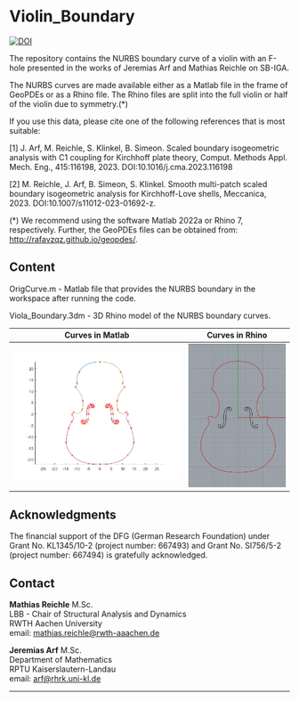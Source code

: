 # Violin_Boundary

[![DOI](https://zenodo.org/badge/667929288.svg)](https://zenodo.org/badge/latestdoi/667929288)

The repository contains the NURBS boundary curve of a violin with an F-hole presented in the works of Jeremias Arf and Mathias Reichle on SB-IGA.

The NURBS curves are made available either as a Matlab file in the frame of GeoPDEs or as a Rhino file. The Rhino files are split into the full violin or half of the violin due to symmetry.(*)

If you use this data, please cite one of the following references that is most suitable:

[1] J. Arf, M. Reichle, S. Klinkel, B. Simeon. Scaled boundary isogeometric analysis with C1 coupling for Kirchhoff plate theory, Comput. Methods Appl. Mech. Eng., 415:116198, 2023. DOI:10.1016/j.cma.2023.116198

[2] M. Reichle, J. Arf, B. Simeon, S. Klinkel. Smooth multi-patch scaled boundary isogeometric analysis for Kirchhoff-Love shells, Meccanica, 2023. DOI:10.1007/s11012-023-01692-z.

(*) We recommend using the software Matlab 2022a or Rhino 7, respectively. Further, the GeoPDEs files can be obtained from: http://rafavzqz.github.io/geopdes/.

## Content
OrigCurve.m - Matlab file that provides the NURBS boundary in the workspace after running the code.

Viola_Boundary.3dm - 3D Rhino model of the NURBS boundary curves.

| Curves in Matlab | Curves in Rhino |
| :---: | :---: |
|<img src="BoundaryCurves_Matlab.png" alt=" " width="450px"/> | <img src="BoundaryCurves_Rhino.PNG" alt=" " width="250px"/> |

## Acknowledgments

The financial support of the DFG (German Research Foundation) under Grant No. KL1345/10-2 (project number: 667493) and Grant No. SI756/5-2 (project number: 667494) is gratefully acknowledged.


## Contact

**Mathias Reichle** M.Sc.       
LBB - Chair of Structural Analysis and Dynamics       
RWTH Aachen University      
email: <mathias.reichle@rwth-aaachen.de>      


**Jeremias Arf**  M.Sc.  
Department of Mathematics  
RPTU Kaiserslautern-Landau       
email: <arf@rhrk.uni-kl.de>

---
